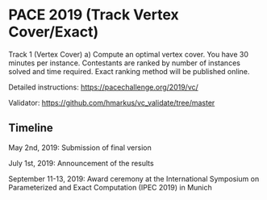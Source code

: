 # PACE 2019 (Track Vertex Cover/Exact)

Track 1 (Vertex Cover)
a) Compute an optimal vertex cover. You have 30 minutes per instance. Contestants are ranked by number of instances solved and time required. Exact ranking method will be published online.

Detailed instructions: https://pacechallenge.org/2019/vc/

Validator: https://github.com/hmarkus/vc_validate/tree/master

## Timeline
May 2nd, 2019: Submission of final version

July 1st, 2019: Announcement of the results

September 11-13, 2019: Award ceremony at the International Symposium on Parameterized and Exact Computation (IPEC 2019) in Munich
